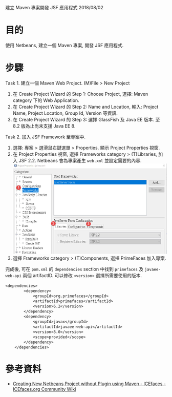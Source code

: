 <link rel="stylesheet" href="..\css\article_01.css">
  
  
建立 Maven 專案開發 JSF 應用程式
2018/08/02
  
# 目的
  
使用 Netbeans, 建立一個 Maven 專案, 開發 JSF 應用程式.
  
# 步驟
  
  
Task 1. 建立一個 Maven Web Project. (M)File > New Project

1. 在 Create Project Wizard 的 Step 1: Choose Project, 選擇: Maven category 下的 Web Application.
2. 在 Create Project Wizard 的 Step 2: Name and Location, 輸入: Project Name, Project Location, Group Id, Version 等資訊.
3. 在 Create Project Wizard 的 Step 3: 選擇 GlassFish 及 Java EE 版本. 至 8.2 版為止尚未支援 Java EE 8.
  
Task 2. 加入 JSF Framework 至專案中.

1. 選擇: 專案 > 選滑鼠右鍵選單 > Properties. 顯示 Project Properties 視窗.
2. 在 Project Properties 視窗, 選擇 Frameworks category > (T)Libraries, 加入 JSF 2.2. Netbeans 會為專案產生 `web.xml` 並設定需要的內容.
   ![](img/img02.jpg )
3. 選擇 Frameworks category > (T)Components, 選擇 PrimeFaces 加入專案.
  
完成後, 可在 `pom.xml` 的 `dependencies` section 中找到 `primefaces` 及 `javaee-web-api` 兩個 artifactID. 可以修改 `<version>` 選擇所需要使用的版本. 
  
```
<dependencies>
        <dependency>
            <groupId>org.primefaces</groupId>
            <artifactId>primefaces</artifactId>
            <version>6.2</version>
        </dependency>
        <dependency>
            <groupId>javax</groupId>
            <artifactId>javaee-web-api</artifactId>
            <version>8.0</version>
            <scope>provided</scope>
        </dependency>
    </dependencies>
```
  
# 參考資料
  
  
* [Creating New Netbeans Project without Plugin using Maven - ICEfaces - ICEfaces.org Community Wiki](http://www.icesoft.org/wiki/display/ICE/Creating+New+Netbeans+Project+without+Plugin+using+Maven )
  
